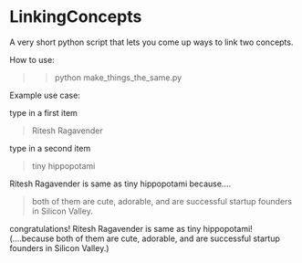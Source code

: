 # LinkingConcepts
A very short python script that lets you come up ways to link two concepts.

How to use:

>> python make_things_the_same.py

Example use case:

type in a first item 
>  Ritesh Ragavender

type in a second item 

> tiny hippopotami

Ritesh Ragavender is same as tiny hippopotami
because.... 

> both of them are cute, adorable, and are successful startup founders  in Silicon Valley.

congratulations! Ritesh Ragavender is same as tiny hippopotami! 
(....because both of them are cute, adorable, and are successful startup founders  in Silicon Valley.)
